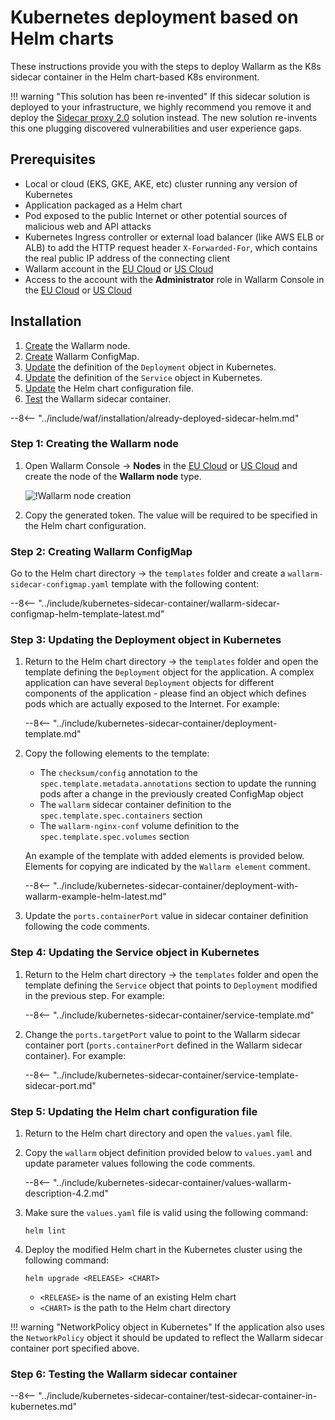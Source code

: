 [versioning-policy]:          ../../../updating-migrating/versioning-policy.md#version-list

# Kubernetes deployment based on Helm charts

These instructions provide you with the steps to deploy Wallarm as the K8s sidecar container in the Helm chart-based K8s environment.

!!! warning "This solution has been re-invented"
    If this sidecar solution is deployed to your infrastructure, we highly recommend you remove it and deploy the [Sidecar proxy 2.0](../../../waf-installation/kubernetes/sidecar-proxy/deployment.md) solution instead. The new solution re-invents this one plugging discovered vulnerabilities and user experience gaps.

## Prerequisites

* Local or cloud (EKS, GKE, AKE, etc) cluster running any version of Kubernetes
* Application packaged as a Helm chart
* Pod exposed to the public Internet or other potential sources of malicious web and API attacks
* Kubernetes Ingress controller or external load balancer (like AWS ELB or ALB) to add the HTTP request header `X-Forwarded-For`, which contains the real public IP address of the connecting client
* Wallarm account in the [EU Cloud](https://my.wallarm.com/) or [US Cloud](https://us1.my.wallarm.com/)
* Access to the account with the **Administrator** role in Wallarm Console in the [EU Cloud](https://my.wallarm.com/) or [US Cloud](https://us1.my.wallarm.com/)

## Installation

1. [Create](#step-1-creating-the-wallarm-node) the Wallarm node.
1. [Create](#step-2-creating-wallarm-configmap) Wallarm ConfigMap.
1. [Update](#step-3-updating-the-deployment-object-in-kubernetes) the definition of the `Deployment` object in Kubernetes.
1. [Update](#step-4-updating-the-service-object-in-kubernetes) the definition of the `Service` object in Kubernetes.
1. [Update](#step-5-updating-the-helm-chart-configuration-file) the Helm chart configuration file.
1. [Test](#step-6-testing-the-wallarm-sidecar-container) the Wallarm sidecar container.

--8<-- "../include/waf/installation/already-deployed-sidecar-helm.md"

### Step 1: Creating the Wallarm node

1. Open Wallarm Console → **Nodes** in the [EU Cloud](https://my.wallarm.com/nodes) or [US Cloud](https://us1.my.wallarm.com/nodes) and create the node of the **Wallarm node** type.

    ![!Wallarm node creation](../../../images/user-guides/nodes/create-cloud-node.png)
1. Copy the generated token. The value will be required to be specified in the Helm chart configuration.

### Step 2: Creating Wallarm ConfigMap

Go to the Helm chart directory → the `templates` folder and create a `wallarm-sidecar-configmap.yaml` template with the following content:

--8<-- "../include/kubernetes-sidecar-container/wallarm-sidecar-configmap-helm-template-latest.md"

### Step 3: Updating the Deployment object in Kubernetes

1. Return to the Helm chart directory → the `templates` folder and open the template defining the `Deployment` object for the application. A complex application can have several `Deployment` objects for different components of the application - please find an object which defines pods which are actually exposed to the Internet. For example:

    --8<-- "../include/kubernetes-sidecar-container/deployment-template.md"

2. Copy the following elements to the template:

    * The `checksum/config` annotation to the `spec.template.metadata.annotations` section to update the running pods after a change in the previously created ConfigMap object
    * The `wallarm` sidecar container definition to the `spec.template.spec.containers` section
    * The `wallarm-nginx-conf` volume definition to the `spec.template.spec.volumes` section
    
    An example of the template with added elements is provided below. Elements for copying are indicated by the `Wallarm element` comment.

    --8<-- "../include/kubernetes-sidecar-container/deployment-with-wallarm-example-helm-latest.md"

3. Update the `ports.containerPort` value in sidecar container definition following the code comments.

### Step 4: Updating the Service object in Kubernetes

1. Return to the Helm chart directory → the `templates` folder and open the template defining the `Service` object that points to `Deployment` modified in the previous step. For example:

    --8<-- "../include/kubernetes-sidecar-container/service-template.md"

2. Change the `ports.targetPort` value to point to the Wallarm sidecar container port (`ports.containerPort` defined in the Wallarm sidecar container). For example:

    --8<-- "../include/kubernetes-sidecar-container/service-template-sidecar-port.md"

### Step 5: Updating the Helm chart configuration file

1. Return to the Helm chart directory and open the `values.yaml` file.

2. Copy the `wallarm` object definition provided below to `values.yaml` and update parameter values following the code comments.

    --8<-- "../include/kubernetes-sidecar-container/values-wallarm-description-4.2.md"

3. Make sure the `values.yaml` file is valid using the following command:

    ```
    helm lint
    ```

4. Deploy the modified Helm chart in the Kubernetes cluster using the following command:

    ```
    helm upgrade <RELEASE> <CHART>
    ```

    * `<RELEASE>` is the name of an existing Helm chart
    * `<CHART>` is the path to the Helm chart directory

!!! warning "NetworkPolicy object in Kubernetes"
    If the application also uses the `NetworkPolicy` object it should be updated to reflect the Wallarm sidecar container port specified above.

### Step 6: Testing the Wallarm sidecar container

--8<-- "../include/kubernetes-sidecar-container/test-sidecar-container-in-kubernetes.md"
